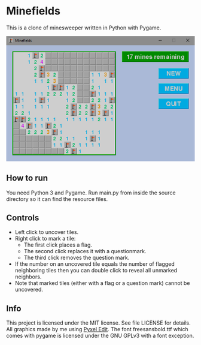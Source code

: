 # Minefields

This is a clone of minesweeper written in Python with Pygame.

![screenshot](/resources/readme_screenshot.png)

## How to run

You need Python 3 and Pygame. Run main.py from inside the source directory so it can find the resource files.

## Controls

- Left click to uncover tiles.
- Right click to mark a tile:
    - The first click places a flag.
    - The second click replaces it with a questionmark.
    - The third click removes the question mark.
- If the number on an uncovered tile equals the number of flagged neighboring tiles then you can double click to reveal all unmarked neighbors.
- Note that marked tiles (either with a flag or a question mark) cannot be uncovered.

## Info

This project is licensed under the MIT license. See file LICENSE for details. All graphics made by me using [Pyxel Edit](http://pyxeledit.com). The font freesansbold.ttf which comes with pygame is licensed under the GNU GPLv3 with a font exception.
